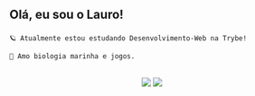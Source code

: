 <h2>

Olá, eu sou o Lauro! 
<br>

</h2>

```
🪐 Atualmente estou estudando Desenvolvimento-Web na Trybe!
  
🐬 Amo biologia marinha e jogos.
``` 
 
</br>
 
<div align="center">
  <a href="https://www.linkedin.com/in/lauro-pereira-sr/" target="_blank"><img src="https://img.shields.io/badge/-LinkedIn-%230077B5?style=for-the-badge&logo=linkedin&logoColor=white" target="_blank"></a>
  <a href = "mailto: lauropereirasr01@gmail.com"><img src="https://img.shields.io/badge/Gmail-D14836?style=for-the-badge&logo=gmail&logoColor=white" ></a>
 
</div>
